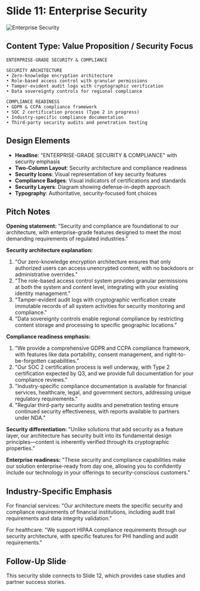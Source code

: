 # Slide 11: Enterprise Security

![Enterprise Security](../images/slide11.png)

## Content Type: Value Proposition / Security Focus

```
ENTERPRISE-GRADE SECURITY & COMPLIANCE

SECURITY ARCHITECTURE
• Zero-knowledge encryption architecture
• Role-based access control with granular permissions
• Tamper-evident audit logs with cryptographic verification
• Data sovereignty controls for regional compliance

COMPLIANCE READINESS
• GDPR & CCPA compliance framework
• SOC 2 certification process (Type 2 in progress)
• Industry-specific compliance documentation
• Third-party security audits and penetration testing
```

## Design Elements

- **Headline**: "ENTERPRISE-GRADE SECURITY & COMPLIANCE" with security emphasis
- **Two-Column Layout**: Security architecture and compliance readiness
- **Security Icons**: Visual representation of key security features
- **Compliance Badges**: Visual indicators of certifications and standards
- **Security Layers**: Diagram showing defense-in-depth approach
- **Typography**: Authoritative, security-focused font choices

## Pitch Notes

**Opening statement:**
"Security and compliance are foundational to our architecture, with enterprise-grade features designed to meet the most demanding requirements of regulated industries."

**Security architecture explanation:**
1. "Our zero-knowledge encryption architecture ensures that only authorized users can access unencrypted content, with no backdoors or administrative overrides."
2. "The role-based access control system provides granular permissions at both the system and content level, integrating with your existing identity management."
3. "Tamper-evident audit logs with cryptographic verification create immutable records of all system activities for security monitoring and compliance."
4. "Data sovereignty controls enable regional compliance by restricting content storage and processing to specific geographic locations."

**Compliance readiness emphasis:**
1. "We provide a comprehensive GDPR and CCPA compliance framework, with features like data portability, consent management, and right-to-be-forgotten capabilities."
2. "Our SOC 2 certification process is well underway, with Type 2 certification expected by Q3, and we provide full documentation for your compliance reviews."
3. "Industry-specific compliance documentation is available for financial services, healthcare, legal, and government sectors, addressing unique regulatory requirements."
4. "Regular third-party security audits and penetration testing ensure continued security effectiveness, with reports available to partners under NDA."

**Security differentiation:**
"Unlike solutions that add security as a feature layer, our architecture has security built into its fundamental design principles—content is inherently verified through its cryptographic properties."

**Enterprise readiness:**
"These security and compliance capabilities make our solution enterprise-ready from day one, allowing you to confidently include our technology in your offerings to security-conscious customers."

## Industry-Specific Emphasis

For financial services: "Our architecture meets the specific security and compliance requirements of financial institutions, including audit trail requirements and data integrity validation."

For healthcare: "We support HIPAA compliance requirements through our security architecture, with specific features for PHI handling and audit requirements."

## Follow-Up Slide

This security slide connects to Slide 12, which provides case studies and partner success stories.